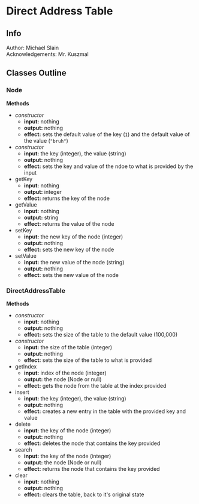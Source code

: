 # Direct Address Table

## Info

Author: Michael Slain <br>
Acknowledgements: Mr. Kuszmal

## Classes Outline

### Node

**Methods**

-   _constructor_
    -   **input:** nothing
    -   **output:** nothing
    -   **effect:** sets the default value of the key (`1`) and the default value of the value (`"bruh"`)
-   _constructor_
    -   **input:** the key (integer), the value (string)
    -   **output:** nothing
    -   **effect:** sets the key and value of the ndoe to what is provided by the input
-   getKey
    -   **input:** nothing
    -   **output:** integer
    -   **effect:** returns the key of the node
-   getValue
    -   **input:** nothing
    -   **output:** string
    -   **effect:** returns the value of the node
-   setKey
    -   **input:** the new key of the node (integer)
    -   **output:** nothing
    -   **effect:** sets the new key of the node
-   setValue
    -   **input:** the new value of the node (string)
    -   **output:** nothing
    -   **effect:** sets the new value of the node

### DirectAddressTable

**Methods**

-   _constructor_
    -   **input:** nothing
    -   **output:** nothing
    -   **effect:** sets the size of the table to the default value (100,000)
-   _constructor_
    -   **input:** the size of the table (integer)
    -   **output:** nothing
    -   **effect:** sets the size of the table to what is provided
-   getIndex
    -   **input:** index of the node (integer)
    -   **output:** the node (Node or null)
    -   **effect:** gets the node from the table at the index provided
-   insert
    -   **input:** the key (integer), the value (string)
    -   **output:** nothing
    -   **effect:** creates a new entry in the table with the provided key and value
-   delete
    -   **input:** the key of the node (integer)
    -   **output:** nothing
    -   **effect:** deletes the node that contains the key provided
-   search
    -   **input:** the key of the node (integer)
    -   **output:** the node (Node or null)
    -   **effect:** returns the node that contains the key provided
-   clear
    -   **input:** nothing
    -   **output:** nothing
    -   **effect:** clears the table, back to it's original state
